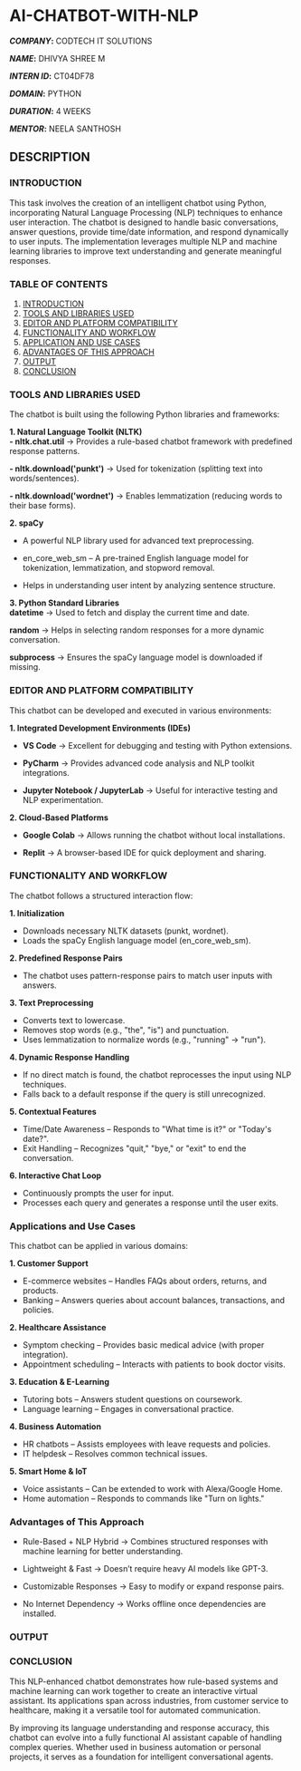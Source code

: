 # AI-CHATBOT-WITH-NLP

***COMPANY*:** CODTECH IT SOLUTIONS

***NAME*:** DHIVYA SHREE M

***INTERN ID*:** CT04DF78

***DOMAIN*:** PYTHON

***DURATION*:** 4 WEEKS

***MENTOR*:** NEELA SANTHOSH

## DESCRIPTION
### INTRODUCTION  
This task involves the creation of an intelligent chatbot using Python, incorporating Natural Language Processing (NLP) techniques to enhance user interaction. The chatbot is designed to handle basic conversations, answer questions, provide time/date information, and respond dynamically to user inputs. The implementation leverages multiple NLP and machine learning libraries to improve text understanding and generate meaningful responses.

### TABLE OF CONTENTS  
1. [INTRODUCTION](#introduction)
2. [TOOLS AND LIBRARIES USED](#tools-and-libraries-used)
3. [EDITOR AND PLATFORM COMPATIBILITY](#editor-and-platform-compatibility)
4. [FUNCTIONALITY AND WORKFLOW](#functionality-and-workflow)
5. [APPLICATION AND USE CASES](#applications-and-use-cases)
6. [ADVANTAGES OF THIS APPROACH](#advantages-of-this-approach)
7. [OUTPUT](#output)
8. [CONCLUSION](#conclusion)
   
### TOOLS AND LIBRARIES USED  
The chatbot is built using the following Python libraries and frameworks:

**1. Natural Language Toolkit (NLTK)**  
**- nltk.chat.util** → Provides a rule-based chatbot framework with predefined response patterns.

**- nltk.download('punkt')** → Used for tokenization (splitting text into words/sentences).

**- nltk.download('wordnet')** → Enables lemmatization (reducing words to their base forms).

**2. spaCy**  
- A powerful NLP library used for advanced text preprocessing.

- en_core_web_sm – A pre-trained English language model for tokenization, lemmatization, and stopword removal.

- Helps in understanding user intent by analyzing sentence structure.

**3. Python Standard Libraries**  
**datetime** → Used to fetch and display the current time and date.

**random** → Helps in selecting random responses for a more dynamic conversation.

**subprocess** → Ensures the spaCy language model is downloaded if missing.

### EDITOR AND PLATFORM COMPATIBILITY  
This chatbot can be developed and executed in various environments:

**1. Integrated Development Environments (IDEs)**  
- **VS Code** → Excellent for debugging and testing with Python extensions.

- **PyCharm** → Provides advanced code analysis and NLP toolkit integrations.

- **Jupyter Notebook / JupyterLab** → Useful for interactive testing and NLP experimentation.

**2. Cloud-Based Platforms**  
- **Google Colab** → Allows running the chatbot without local installations.

- **Replit** → A browser-based IDE for quick deployment and sharing.

### FUNCTIONALITY AND WORKFLOW  
The chatbot follows a structured interaction flow:

**1. Initialization**  
- Downloads necessary NLTK datasets (punkt, wordnet).
- Loads the spaCy English language model (en_core_web_sm).

**2. Predefined Response Pairs**  
- The chatbot uses pattern-response pairs to match user inputs with answers.

**3. Text Preprocessing**  
- Converts text to lowercase.
- Removes stop words (e.g., "the", "is") and punctuation.
- Uses lemmatization to normalize words (e.g., "running" → "run").

**4. Dynamic Response Handling**  
- If no direct match is found, the chatbot reprocesses the input using NLP techniques.
- Falls back to a default response if the query is still unrecognized.

**5. Contextual Features**  
- Time/Date Awareness – Responds to "What time is it?" or "Today's date?".
- Exit Handling – Recognizes "quit," "bye," or "exit" to end the conversation.

**6. Interactive Chat Loop**  
- Continuously prompts the user for input.
- Processes each query and generates a response until the user exits.

### Applications and Use Cases  
This chatbot can be applied in various domains:

**1. Customer Support**  
- E-commerce websites – Handles FAQs about orders, returns, and products.
- Banking – Answers queries about account balances, transactions, and policies.

**2. Healthcare Assistance**  
- Symptom checking – Provides basic medical advice (with proper integration).
- Appointment scheduling – Interacts with patients to book doctor visits.

**3. Education & E-Learning**  
- Tutoring bots – Answers student questions on coursework.
- Language learning – Engages in conversational practice.

**4. Business Automation**  
- HR chatbots – Assists employees with leave requests and policies.
- IT helpdesk – Resolves common technical issues.

**5. Smart Home & IoT**  
- Voice assistants – Can be extended to work with Alexa/Google Home.
- Home automation – Responds to commands like "Turn on lights."

### Advantages of This Approach  
- Rule-Based + NLP Hybrid → Combines structured responses with machine learning for better understanding.

- Lightweight & Fast → Doesn’t require heavy AI models like GPT-3.

- Customizable Responses → Easy to modify or expand response pairs.

- No Internet Dependency → Works offline once dependencies are installed.

### OUTPUT

### CONCLUSION
This NLP-enhanced chatbot demonstrates how rule-based systems and machine learning can work together to create an interactive virtual assistant. Its applications span across industries, from customer service to healthcare, making it a versatile tool for automated communication.

By improving its language understanding and response accuracy, this chatbot can evolve into a fully functional AI assistant capable of handling complex queries. Whether used in business automation or personal projects, it serves as a foundation for intelligent conversational agents.
